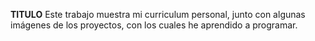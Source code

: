 **TITULO**
Este trabajo muestra mi curriculum personal, junto con algunas imágenes de los proyectos, con los cuales he aprendido a programar.
